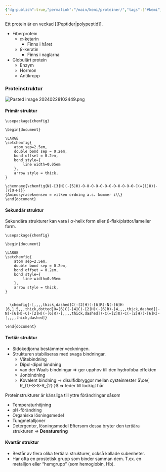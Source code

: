 ```yaml
---
{"dg-publish":true,"permalink":"/main/kemi/proteiner/","tags":["#kemi","#organisk-kemi","biokemi"]}
---
```


Ett protein är en veckad [[Peptider\|polypeptid]].

- Fiberprotein
	- $\alpha$-ketarin
		- Finns i håret
	- $\beta$-keratin
		- Finns i naglarna
- Globulärt protein
	- Enzym
	- Hormon
	- Antikropp

### Proteinstruktur

![Pasted image 20240228102449.png](/img/user/Main/Kemi/Pasted%20image%2020240228102449.png)

#### Primär struktur

```chemfig
\usepackage{chemfig}

\begin{document}

\LARGE
\setchemfig{
	atom sep=2.5em,
	double bond sep = 0.2em,
	bond offset = 0.2em,
	bond style={
		line width=0.05em
	},
	arrow style = thick,
}

\chemname{\chemfig{N(-[3]H)(-[5]H)-O-O-O-O-O-O-O-O-O-O-O-O-C(=[1]O)(-[7]O-H)}}
{Aminosyrasekvensen = vilken ordning a.s. kommer i\\}
\end{document}
```

#### Sekundär struktur

Sekundära strukturer kan vara i $\alpha$-helix form eller $\beta$-flak/plattor/lameller form.


```chemfig
\usepackage{chemfig}

\begin{document}

\LARGE
\setchemfig{
	atom sep=2.5em,
	double bond sep = 0.2em,
	bond offset = 0.2em,
	bond style={
		line width=0.05em
	},
	arrow style = thick,
}


  \chemfig{-[,,,,thick,dashed]C(-[2]H)(-[6]R)-N(-[6]H-[6,1.5,,,thick,dotted]O=[6]C(-[4]C(-[2]H)(-[6]R)-[4,,,,thick,dashed])-N(-[6]H)-C(-[2]H)(-[6]R)-[,,,,thick,dashed])-C(=[2]O)-C(-[2]H)(-[6]R)-[,,,,thick,dashed]}

\end{document}
```

#### Tertiär struktur

- Sidokedjorna bestämmer veckningen.
- Strukturen stabiliseras med svaga bindningar.
	- Vätebindning
	- Dipol-dipol bindning
	- van der Waals bindningar ⇒ ger upphov till den hydrofoba effekten
	- Jonbindning
	- Kovalent bindning ⇒ disulfidbryggor mellan cysteinrester $\ce{ R_{1}-S-S-R_{2} }$ ⇒ leder till lockigt hår

Proteinstrukturer är känsliga till yttre förändringar såsom
- Temperaturhöjning
- pH-förändring
- Organiska lösningsmedel
- Tungmetalljoner
- Detergenter, lösningsmedel
Eftersom dessa bryter den tertiära strukturen ⇒ **Denaturering**

#### Kvartär struktur

- Består av flera olika tertiära strukturer, också kallade subenheter.
- Har ofta en prostetisk grupp som binder samman dem. T.ex. en metalljon eller “hemgrupp” (som hemoglobin, Hb).